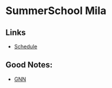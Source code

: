 # SummerSchool Mila

## Links
* [Schedule](https://events.cifar.ca/website/52181/agenda/)


## Good Notes:
* [GNN](https://arxiv.org/abs/2104.13478)
